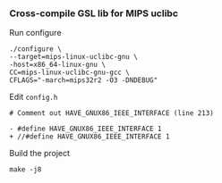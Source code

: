 ### Cross-compile GSL lib for MIPS uclibc
Run configure
```
./configure \
--target=mips-linux-uclibc-gnu \
-host=x86_64-linux-gnu \
CC=mips-linux-uclibc-gnu-gcc \
CFLAGS="-march=mips32r2 -O3 -DNDEBUG"
```

Edit `config.h`
```
# Comment out HAVE_GNUX86_IEEE_INTERFACE (line 213)

- #define HAVE_GNUX86_IEEE_INTERFACE 1
+ //#define HAVE_GNUX86_IEEE_INTERFACE 1
```

Build the project
```
make -j8
``` 
